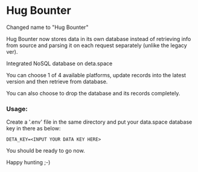 <h1>Hug Bounter</h1>

Changed name to "Hug Bounter"

Hug Bounter now stores data in its own database instead of retrieving info from source and parsing it on each request separately (unlike the legacy ver).

Integrated NoSQL database on deta.space

You can choose 1 of 4 available platforms, update records into the latest version and then retrieve from database.

You can also choose to drop the database and its records completely.

<h3>Usage:</h3>

Create a '.env' file in the same directory and put your data.space database key in there as below:

`DETA_KEY=<INPUT YOUR DATA KEY HERE>`

You should be ready to go now.

Happy hunting ;-)
